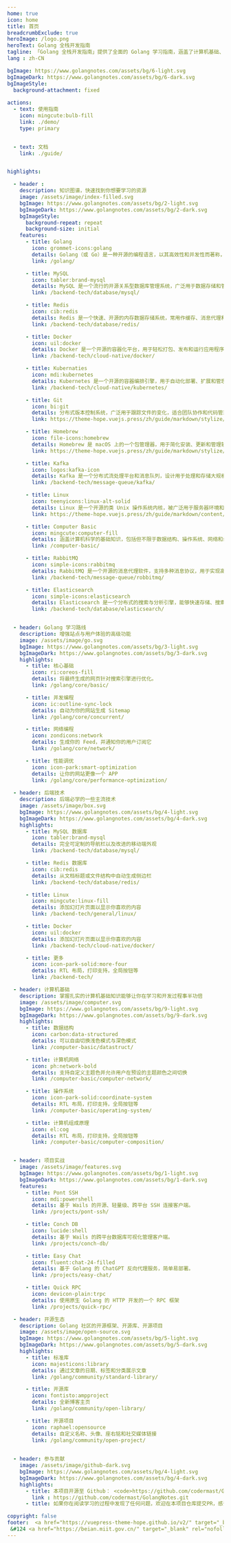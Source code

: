 ```yaml
---
home: true
icon: home
title: 首页
breadcrumbExclude: true
heroImage: /logo.png
heroText: Golang 全栈开发指南
tagline: 「Golang 全栈开发指南」提供了全面的 Golang 学习指南，涵盖了计算机基础、数据库应用、实战项目和面试经验，是学习和掌握 Golang 开发所需的核心知识的最佳资源。！
lang : zh-CN

bgImage: https://www.golangnotes.com/assets/bg/6-light.svg
bgImageDark: https://www.golangnotes.com/assets/bg/6-dark.svg
bgImageStyle:
  background-attachment: fixed
  
actions:
  - text: 使用指南
    icon: mingcute:bulb-fill
    link: ./demo/
    type: primary


  - text: 文档
    link: ./guide/


highlights:

  - header : 
    description: 知识图谱，快速找到你想要学习的资源
    image: /assets/image/index-filled.svg
    bgImage: https://www.golangnotes.com/assets/bg/2-light.svg
    bgImageDark: https://www.golangnotes.com/assets/bg/2-dark.svg
    bgImageStyle:
      background-repeat: repeat
      background-size: initial
    features:
      - title: Golang
        icon: grommet-icons:golang
        details: Golang（或 Go）是一种开源的编程语言，以其高效性和并发性而著称，适合构建可靠和高性能的软件系统。
        link: /golang/

      - title: MySQL
        icon: tabler:brand-mysql
        details: MySQL 是一个流行的开源关系型数据库管理系统，广泛用于数据存储和管理。
        link: /backend-tech/database/mysql/

      - title: Redis
        icon: cib:redis
        details: Redis 是一个快速、开源的内存数据存储系统，常用作缓存、消息代理和会话存储。
        link: /backend-tech/database/redis/

      - title: Docker
        icon: uil:docker
        details: Docker 是一个开源的容器化平台，用于轻松打包、发布和运行应用程序和其依赖项。
        link: /backend-tech/cloud-native/docker/

      - title: Kubernaties
        icon: mdi:kubernetes
        details: Kubernetes 是一个开源的容器编排引擎，用于自动化部署、扩展和管理容器化应用程序，支持高可用性、自动化操作和故障恢复。
        link: /backend-tech/cloud-native/kubernetes/

      - title: Git
        icon: bi:git
        details: 分布式版本控制系统，广泛用于跟踪文件的变化，适合团队协作和代码管理
        link: https://theme-hope.vuejs.press/zh/guide/markdown/stylize/align.html

      - title: Homebrew
        icon: file-icons:homebrew
        details: Homebrew 是 macOS 上的一个包管理器，用于简化安装、更新和管理软件包的过程。
        link: https://theme-hope.vuejs.press/zh/guide/markdown/stylize/attrs.html

      - title: Kafka
        icon: logos:kafka-icon
        details: Kafka 是一个分布式流处理平台和消息队列，设计用于处理和存储大规模的实时数据流。
        link: /backend-tech/message-queue/kafka/

      - title: Linux
        icon: teenyicons:linux-alt-solid
        details: Linux 是一个开源的类 Unix 操作系统内核，被广泛用于服务器环境和嵌入式系统中。
        link: https://theme-hope.vuejs.press/zh/guide/markdown/content/footnote.html

      - title: Computer Basic
        icon: mingcute:computer-fill
        details: 涵盖计算机科学的基础知识，包括但不限于数据结构、操作系统、网络和组成原理等核心概念。
        link: /computer-basic/

      - title: RabbitMQ
        icon: simple-icons:rabbitmq
        details: RabbitMQ 是一个开源的消息代理软件，支持多种消息协议，用于实现高效的消息传递机制。
        link: /backend-tech/message-queue/robbitmq/

      - title: Elasticsearch
        icon: simple-icons:elasticsearch
        details: Elasticsearch 是一个分布式的搜索与分析引擎，能够快速存储、搜索和分析大量数据。
        link: /backend-tech/database/elasticsearch/


  - header: Golang 学习路线
    description: 增强站点与用户体验的高级功能
    image: /assets/image/go.svg
    bgImage: https://www.golangnotes.com/assets/bg/3-light.svg
    bgImageDark: https://www.golangnotes.com/assets/bg/3-dark.svg
    highlights:
      - title: 核心基础
        icon: ri:coreos-fill
        details: 将最终生成的网页针对搜索引擎进行优化。
        link: /golang/core/basic/

      - title: 并发编程
        icon: ic:outline-sync-lock
        details: 自动为你的网站生成 Sitemap
        link: /golang/core/concurrent/

      - title: 网络编程
        icon: zondicons:network
        details: 生成你的 Feed，并通知你的用户订阅它
        link: /golang/core/network/

      - title: 性能调优
        icon: icon-park:smart-optimization
        details: 让你的网站更像一个 APP
        link: /golang/core/performance-optimization/
        
  - header: 后端技术
    description: 后端必学的一些主流技术
    image: /assets/image/box.svg
    bgImage: https://www.golangnotes.com/assets/bg/4-light.svg
    bgImageDark: https://www.golangnotes.com/assets/bg/4-dark.svg
    highlights:
      - title: MySQL 数据库
        icon: tabler:brand-mysql
        details: 完全可定制的导航栏以及改进的移动端外观
        link: /backend-tech/database/mysql/

      - title: Redis 数据库
        icon: cib:redis
        details: 从文档标题或文件结构中自动生成侧边栏
        link: /backend-tech/database/redis/

      - title: Linux
        icon: mingcute:linux-fill
        details: 添加幻灯片页面以显示你喜欢的内容
        link: /backend-tech/general/linux/

      - title: Docker
        icon: uil:docker
        details: 添加幻灯片页面以显示你喜欢的内容
        link: /backend-tech/cloud-native/docker/

      - title: 更多
        icon: icon-park-solid:more-four
        details: RTL 布局，打印支持，全局按钮等
        link: /backend-tech/

  - header: 计算机基础
    description: 掌握扎实的计算机基础知识能够让你在学习和开发过程事半功倍
    image: /assets/image/computer.svg
    bgImage: https://www.golangnotes.com/assets/bg/9-light.svg
    bgImageDark: https://www.golangnotes.com/assets/bg/9-dark.svg
    highlights:
      - title: 数据结构
        icon: carbon:data-structured
        details: 可以自由切换浅色模式与深色模式
        link: /computer-basic/datastruct/

      - title: 计算机网络
        icon: ph:network-bold
        details: 支持自定义主题色并允许用户在预设的主题颜色之间切换
        link: /computer-basic/computer-network/

      - title: 操作系统
        icon: icon-park-solid:coordinate-system
        details: RTL 布局，打印支持，全局按钮等
        link: /computer-basic/operating-system/

      - title: 计算机组成原理
        icon: el:cog
        details: RTL 布局，打印支持，全局按钮等
        link: /computer-basic/computer-composition/


  - header: 项目实战
    image: /assets/image/features.svg
    bgImage: https://www.golangnotes.com/assets/bg/1-light.svg
    bgImageDark: https://www.golangnotes.com/assets/bg/1-dark.svg
    features:
      - title: Pont SSH
        icon: mdi:powershell
        details: 基于 Wails 的开源、轻量级、跨平台 SSH 连接客户端。
        link: /projects/pont-ssh/

      - title: Conch DB
        icon: lucide:shell
        details: 基于 Wails 的跨平台数据库可视化管理客户端。
        link: /projects/conch-db/

      - title: Easy Chat
        icon: fluent:chat-24-filled
        details: 基于 Golang 的 ChatGPT 反向代理服务，简单易部署。
        link: /projects/easy-chat/

      - title: Quick RPC
        icon: devicon-plain:trpc
        details: 使用原生 Golang 的 HTTP 开发的一个 RPC 框架
        link: /projects/quick-rpc/

  - header: 开源生态
    description: Golang 社区的开源框架、开源库、开源项目
    image: /assets/image/open-source.svg
    bgImage: https://www.golangnotes.com/assets/bg/5-light.svg
    bgImageDark: https://www.golangnotes.com/assets/bg/5-dark.svg
    highlights:
      - title: 标准库
        icon: majesticons:library
        details: 通过文章的日期、标签和分类展示文章
        link: /golang/community/standard-library/

      - title: 开源库
        icon: fontisto:ampproject
        details: 全新博客主页
        link: /golang/community/open-library/

      - title: 开源项目
        icon: raphael:opensource
        details: 自定义名称、头像、座右铭和社交媒体链接
        link: /golang/community/open-project/

        
  - header: 参与贡献
    image: /assets/image/github-dark.svg
    bgImage: https://www.golangnotes.com/assets/bg/4-light.svg
    bgImageDark: https://www.golangnotes.com/assets/bg/4-dark.svg
    highlights:
      - title: 本项目开源至 Github： <code>https://github.com/codermast/GolangNotes.git</code> 
        link : https://github.com/codermast/GolangNotes.git
      - title: 如果你在阅读学习的过程中发现了任何问题，欢迎在本项目仓库提交PR，感谢您！ 

copyright: false
footer:  <a href="https://vuepress-theme-hope.github.io/v2/" target="_blank" rel="nofollow">VuePress Theme Hope</a> &#124 Copyright © 2024 CoderMast
 &#124 <a href="https://beian.miit.gov.cn/" target="_blank" rel="nofollow">陕ICP备20010345号-7</a>
---
```


